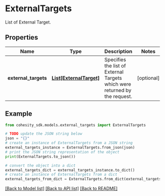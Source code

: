 # ExternalTargets

List of External Target.

## Properties

Name | Type | Description | Notes
------------ | ------------- | ------------- | -------------
**external_targets** | [**List[ExternalTarget]**](ExternalTarget.md) | Specifies the list of External Targets which were returned by the request. | [optional] 

## Example

```python
from cohesity_sdk.models.external_targets import ExternalTargets

# TODO update the JSON string below
json = "{}"
# create an instance of ExternalTargets from a JSON string
external_targets_instance = ExternalTargets.from_json(json)
# print the JSON string representation of the object
print(ExternalTargets.to_json())

# convert the object into a dict
external_targets_dict = external_targets_instance.to_dict()
# create an instance of ExternalTargets from a dict
external_targets_from_dict = ExternalTargets.from_dict(external_targets_dict)
```
[[Back to Model list]](../README.md#documentation-for-models) [[Back to API list]](../README.md#documentation-for-api-endpoints) [[Back to README]](../README.md)


